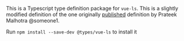 This is a Typescript type definition package for `vue-ls`. This is a slightly modified definition of the one originally [published](https://github.com/RobinCK/vue-ls/issues/23) definition by Prateek Malhotra @someone1.

Run `npm install --save-dev @types/vue-ls` to install it
